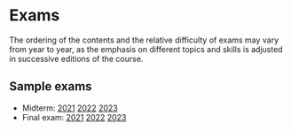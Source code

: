 
# Exams

The ordering of the contents and the relative difficulty of exams may vary from year to year, as the emphasis on different topics and skills is adjusted in successive editions of the course.

## Sample exams

* Midterm: [2021](2021-ex01-en.pdf) [2022](2022-ex01-en.pdf) [2023](2023-ex01-en.pdf)
* Final exam: [2021](2021-exFF-en.pdf) [2022](2022-exFF-en.pdf) [2023](2023-exFF-en.pdf)
